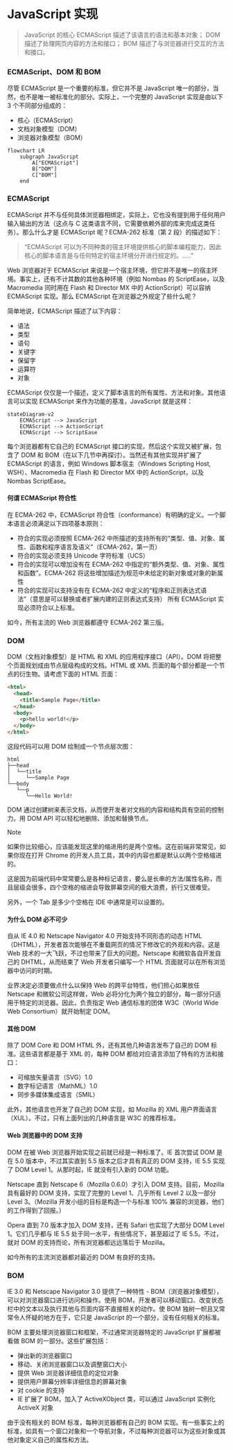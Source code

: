 # JavaScript 实现

> JavaScript 的核心 ECMAScript 描述了该语言的语法和基本对象；
> DOM 描述了处理网页内容的方法和接口；
> BOM 描述了与浏览器进行交互的方法和接口。

### ECMAScript、DOM 和 BOM

尽管 ECMAScript 是一个重要的标准，但它并不是 JavaScript 唯一的部分，当然，也不是唯一被标准化的部分。实际上，一个完整的 JavaScript 实现是由以下 3 个不同部分组成的：

- 核心（ECMAScript）
- 文档对象模型（DOM）
- 浏览器对象模型（BOM）

```mermaid
flowchart LR
    subgraph JavaScript
        A["ECMAScript"]
        B["DOM"]
        C["BOM"]
    end
```

### ECMAScript

ECMAScript 并不与任何具体浏览器相绑定，实际上，它也没有提到用于任何用户输入输出的方法（这点与 C 这类语言不同，它需要依赖外部的库来完成这类任务）。那么什么才是 ECMAScript 呢？ECMA-262 标准（第 2 段）的描述如下：

> “ECMAScript 可以为不同种类的宿主环境提供核心的脚本编程能力，因此核心的脚本语言是与任何特定的宿主环境分开进行规定的。.....”

Web 浏览器对于 ECMAScript 来说是一个宿主环境，但它并不是唯一的宿主环境。事实上，还有不计其数的其他各种环境（例如 Nombas 的 ScriptEase，以及 Macromedia 同时用在 Flash 和 Director MX 中的 ActionScript）可以容纳 ECMAScript 实现。那么 ECMAScript 在浏览器之外规定了些什么呢？

简单地说，ECMAScript 描述了以下内容：

- 语法
- 类型
- 语句
- 关键字
- 保留字
- 运算符
- 对象

ECMAScript 仅仅是一个描述，定义了脚本语言的所有属性、方法和对象。其他语言可以实现 ECMAScript 来作为功能的基准，JavaScript 就是这样：

```mermaid
stateDiagram-v2
    ECMAScript --> JavaScript
    ECMAScript --> ActionScript
    ECMAScript --> ScriptEase
```

每个浏览器都有它自己的 ECMAScript 接口的实现，然后这个实现又被扩展，包含了 DOM 和 BOM（在以下几节中再探讨）。当然还有其他实现并扩展了 ECMAScript 的语言，例如 Windows 脚本宿主（Windows Scripting Host, WSH）、Macromedia 在 Flash 和 Director MX 中的 ActionScript，以及 Nombas ScriptEase。

#### 何谓 ECMAScript 符合性

在 ECMA-262 中，ECMAScript 符合性（conformance）有明确的定义。一个脚本语言必须满足以下四项基本原则：

- 符合的实现必须按照 ECMA-262 中所描述的支持所有的“类型、值、对象、属性、函数和程序语言及语义”（ECMA-262，第一页）
- 符合的实现必须支持 Unicode 字符标准（UCS）
- 符合的实现可以增加没有在 ECMA-262 中指定的“额外类型、值、对象、属性和函数”。ECMA-262 将这些增加描述为规范中未给定的新对象或对象的新属性
- 符合的实现可以支持没有在 ECMA-262 中定义的“程序和正则表达式语法”（意思是可以替换或者扩展内建的正则表达式支持）
  所有 ECMAScript 实现必须符合以上标准。

如今，所有主流的 Web 浏览器都遵守 ECMA-262 第三版。

### DOM

DOM（文档对象模型）是 HTML 和 XML 的应用程序接口（API）。DOM 将把整个页面规划成由节点层级构成的文档。HTML 或 XML 页面的每个部分都是一个节点的衍生物。请考虑下面的 HTML 页面：

```html
<html>
  <head>
    <title>Sample Page</title>
  </head>
  <body>
    <p>hello world!</p>
  </body>
</html>
```

这段代码可以用 DOM 绘制成一个节点层次图：

```
html
├──head
│  └──title
│     └──Sample Page
└──body
   └──p
      └──Hello World!
```

DOM 通过创建树来表示文档，从而使开发者对文档的内容和结构具有空前的控制力。用 DOM API 可以轻松地删除、添加和替换节点。

> [!note]
>
> 如果你比较细心，应该能发现这里的缩进用的是两个空格。这在前端非常常见，如果你现在打开 Chrome 的开发人员工具，其中的内容也都是默认以两个空格缩进的。
>
> 这是因为前端代码中常常要么是各种标记语言，要么是长串的方法/属性名称，而且层级会很多，四个空格的缩进会导致屏幕空间的极大浪费，折行又很难受。
>
> 另外，一个 Tab 是多少个空格在 IDE 中通常是可以设置的。

#### 为什么 DOM 必不可少

自从 IE 4.0 和 Netscape Navigator 4.0 开始支持不同形态的动态 HTML（DHTML），开发者首次能够在不重载网页的情况下修改它的外观和内容。这是 Web 技术的一大飞跃，不过也带来了巨大的问题。Netscape 和微软各自开发自己的 DHTML，从而结束了 Web 开发者只编写一个 HTML 页面就可以在所有浏览器中访问的时期。

业界决定必须要做点什么以保持 Web 的跨平台特性，他们担心如果放任 Netscape 和微软公司这样做，Web 必将分化为两个独立的部分，每一部分只适用于特定的浏览器。因此，负责指定 Web 通信标准的团体 W3C（World Wide Web Consortium）就开始制定 DOM。

#### 其他 DOM

除了 DOM Core 和 DOM HTML 外，还有其他几种语言发布了自己的 DOM 标准。这些语言都是基于 XML 的，每种 DOM 都给对应语言添加了特有的方法和接口：

- 可缩放矢量语言（SVG）1.0
- 数字标记语言（MathML）1.0
- 同步多媒体集成语言（SMIL）

此外，其他语言也开发了自己的 DOM 实现，如 Mozilla 的 XML 用户界面语言（XUL）。不过，只有上面列出的几种语言是 W3C 的推荐标准。

#### Web 浏览器中的 DOM 支持

DOM 在被 Web 浏览器开始实现之前就已经是一种标准了。IE 首次尝试 DOM 是在 5.0 版本中，不过其实直到 5.5 版本之后才具有真正的 DOM 支持，IE 5.5 实现了 DOM Level 1。从那时起，IE 就没有引入新的 DOM 功能。

Netscape 直到 Netscape 6（Mozilla 0.6.0）才引入 DOM 支持。目前，Mozilla 具有最好的 DOM 支持，实现了完整的 Level 1、几乎所有 Level 2 以及一部分 Level 3。（Mozilla 开发小组的目标是构造一个与标准 100% 兼容的浏览器，他们的工作得到了回报。）

Opera 直到 7.0 版本才加入 DOM 支持，还有 Safari 也实现了大部分 DOM Level 1。它们几乎都与 IE 5.5 处于同一水平，有些情况下，甚至超过了 IE 5.5。不过，就对 DOM 的支持而论，所有浏览器都远远落后于 Mozilla。

如今所有的主流浏览器都对最近的 DOM 有良好的支持。

### BOM

IE 3.0 和 Netscape Navigator 3.0 提供了一种特性 - BOM（浏览器对象模型），可以对浏览器窗口进行访问和操作。使用 BOM，开发者可以移动窗口、改变状态栏中的文本以及执行其他与页面内容不直接相关的动作。使 BOM 独树一帜且又常常令人怀疑的地方在于，它只是 JavaScript 的一个部分，没有任何相关的标准。

BOM 主要处理浏览器窗口和框架，不过通常浏览器特定的 JavaScript 扩展都被看做 BOM 的一部分。这些扩展包括：

- 弹出新的浏览器窗口
- 移动、关闭浏览器窗口以及调整窗口大小
- 提供 Web 浏览器详细信息的定位对象
- 提供用户屏幕分辨率详细信息的屏幕对象
- 对 cookie 的支持
- IE 扩展了 BOM，加入了 ActiveXObject 类，可以通过 JavaScript 实例化 ActiveX 对象

由于没有相关的 BOM 标准，每种浏览器都有自己的 BOM 实现。有一些事实上的标准，如具有一个窗口对象和一个导航对象，不过每种浏览器可以为这些对象或其他对象定义自己的属性和方法。